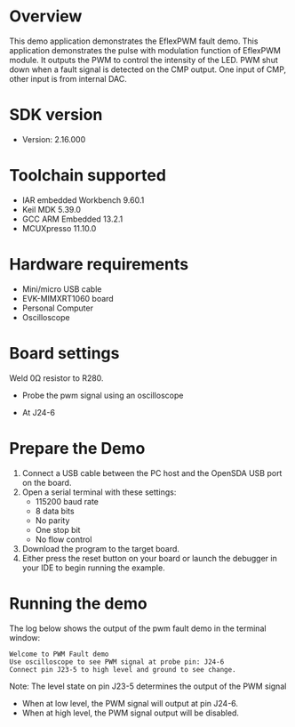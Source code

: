 Overview
========
This demo application demonstrates the EflexPWM fault demo.
This application demonstrates the pulse with modulation function of EflexPWM module. It outputs the
PWM to control the intensity of the LED. PWM shut down when a fault signal is detected on the CMP
output. One input of CMP, other input is from internal DAC.

SDK version
===========
- Version: 2.16.000

Toolchain supported
===================
- IAR embedded Workbench  9.60.1
- Keil MDK  5.39.0
- GCC ARM Embedded  13.2.1
- MCUXpresso  11.10.0

Hardware requirements
=====================
- Mini/micro USB cable
- EVK-MIMXRT1060 board
- Personal Computer
- Oscilloscope

Board settings
==============
Weld 0Ω resistor to R280.

* Probe the pwm signal using an oscilloscope
 - At J24-6

Prepare the Demo
================
1. Connect a USB cable between the PC host and the OpenSDA USB port on the board.
2. Open a serial terminal with these settings:
    - 115200 baud rate
    - 8 data bits
    - No parity
    - One stop bit
    - No flow control
3. Download the program to the target board.
4. Either press the reset button on your board or launch the debugger in your IDE to begin running the example.

Running the demo
================
The log below shows the output of the pwm fault demo in the terminal window:
~~~~~~~~~~~~~~~~~~~~~~~~~~~~~~~~~~~
Welcome to PWM Fault demo
Use oscilloscope to see PWM signal at probe pin: J24-6
Connect pin J23-5 to high level and ground to see change.
~~~~~~~~~~~~~~~~~~~~~~~~~~~~~~~~~~~
Note:
The level state on pin J23-5 determines the output of the PWM signal
- When at low level, the PWM signal will output at pin J24-6.
- When at high level, the PWM signal output will be disabled.
